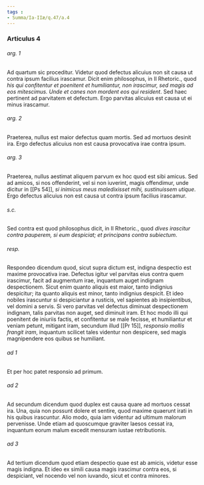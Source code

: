 ```yaml
---
tags : 
- Summa/Ia-IIæ/q.47/a.4
---
```


### Articulus 4

###### arg. 1
Ad quartum sic proceditur. Videtur quod defectus alicuius non sit causa ut contra ipsum facilius irascamur. Dicit enim philosophus, in II Rhetoric., quod *his qui confitentur et poenitent et humiliantur, non irascimur, sed magis ad eos mitescimus. Unde et canes non mordent eos qui resident*. Sed haec pertinent ad parvitatem et defectum. Ergo parvitas alicuius est causa ut ei minus irascamur.

###### arg. 2
Praeterea, nullus est maior defectus quam mortis. Sed ad mortuos desinit ira. Ergo defectus alicuius non est causa provocativa irae contra ipsum.

###### arg. 3
Praeterea, nullus aestimat aliquem parvum ex hoc quod est sibi amicus. Sed ad amicos, si nos offenderint, vel si non iuverint, magis offendimur, unde dicitur in [[Ps 54]], *si inimicus meus maledixisset mihi, sustinuissem utique*. Ergo defectus alicuius non est causa ut contra ipsum facilius irascamur.

###### s.c.
Sed contra est quod philosophus dicit, in II Rhetoric., quod *dives irascitur contra pauperem, si eum despiciat; et principans contra subiectum*.

###### resp.
Respondeo dicendum quod, sicut supra dictum est, indigna despectio est maxime provocativa irae. Defectus igitur vel parvitas eius contra quem irascimur, facit ad augmentum irae, inquantum auget indignam despectionem. Sicut enim quanto aliquis est maior, tanto indignius despicitur; ita quanto aliquis est minor, tanto indignius despicit. Et ideo nobiles irascuntur si despiciantur a rusticis, vel sapientes ab insipientibus, vel domini a servis. Si vero parvitas vel defectus diminuat despectionem indignam, talis parvitas non auget, sed diminuit iram. Et hoc modo illi qui poenitent de iniuriis factis, et confitentur se male fecisse, et humiliantur et veniam petunt, mitigant iram, secundum illud [[Pr 15]], *responsio mollis frangit iram*, inquantum scilicet tales videntur non despicere, sed magis magnipendere eos quibus se humiliant.

###### ad 1
Et per hoc patet responsio ad primum.

###### ad 2
Ad secundum dicendum quod duplex est causa quare ad mortuos cessat ira. Una, quia non possunt dolere et sentire, quod maxime quaerunt irati in his quibus irascuntur. Alio modo, quia iam videntur ad ultimum malorum pervenisse. Unde etiam ad quoscumque graviter laesos cessat ira, inquantum eorum malum excedit mensuram iustae retributionis.

###### ad 3
Ad tertium dicendum quod etiam despectio quae est ab amicis, videtur esse magis indigna. Et ideo ex simili causa magis irascimur contra eos, si despiciant, vel nocendo vel non iuvando, sicut et contra minores.


